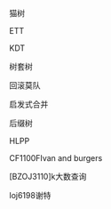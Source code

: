 
<!--more-->

猫树

ETT

KDT

树套树

回滚莫队

启发式合并

后缀树

HLPP



CF1100FIvan and burgers

[BZOJ3110]k大数查询

loj6198谢特

